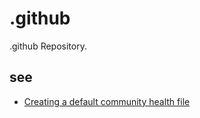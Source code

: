 # .github

.github Repository.

## see

- [Creating a default community health file](https://docs.github.com/ja/communities/setting-up-your-project-for-healthy-contributions/creating-a-default-community-health-file)

